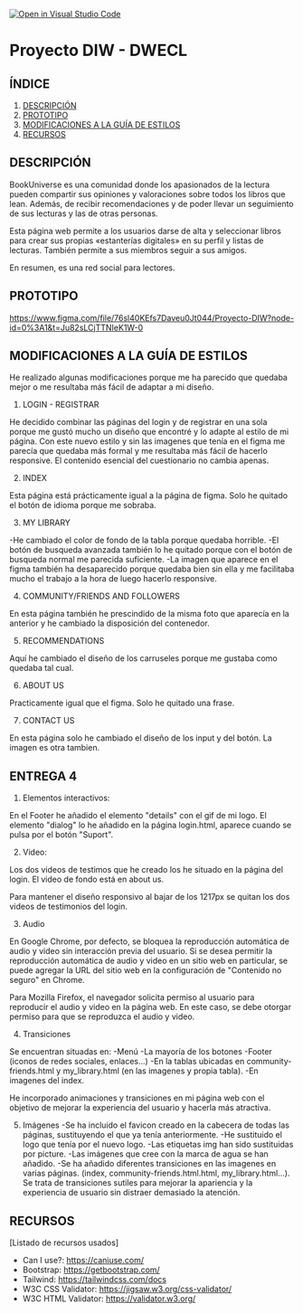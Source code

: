 [![Open in Visual Studio Code](https://classroom.github.com/assets/open-in-vscode-c66648af7eb3fe8bc4f294546bfd86ef473780cde1dea487d3c4ff354943c9ae.svg)](https://classroom.github.com/online_ide?assignment_repo_id=9712744&assignment_repo_type=AssignmentRepo)
# Proyecto DIW - DWECL

## ÍNDICE
1. [DESCRIPCIÓN](#id1)
2. [PROTOTIPO](#id2)
3. [MODIFICACIONES A LA GUÍA DE ESTILOS](#id3)
4. [RECURSOS](#id4)

## DESCRIPCIÓN<a name="id1"></a>
BookUniverse es una comunidad donde los apasionados de la lectura pueden compartir sus opiniones y valoraciones sobre todos los libros que lean. Además, de recibir
recomendaciones y de poder llevar un seguimiento de sus lecturas y las de otras personas.

Esta página web permite a los usuarios darse de alta y seleccionar libros para crear sus propias «estanterías digitales» en su perfil y listas de lecturas. También permite a sus miembros seguir a sus amigos.

En resumen, es una red social para lectores.

## PROTOTIPO<a name="id2"></a>
https://www.figma.com/file/76sl40KEfs7Daveu0Jt044/Proyecto-DIW?node-id=0%3A1&t=Ju82sLCjTTNIeK1W-0

## MODIFICACIONES A LA GUÍA DE ESTILOS<a name="id3"></a>
He realizado algunas modificaciones porque me ha parecido que quedaba mejor o me resultaba más fácil de adaptar a mi diseño.

1. LOGIN - REGISTRAR

He decidido combinar las páginas del login y de registrar en una sola porque me gustó mucho un diseño que encontré y lo adapte al estilo de mi página. Con este nuevo estilo y sin las imagenes que tenía en el figma me parecía que quedaba más formal y me resultaba más fácil de hacerlo responsive. El contenido esencial del cuestionario no cambia apenas.

2. INDEX

Esta página está prácticamente igual a la página de figma. Solo he quitado el botón de idioma porque me sobraba.

3. MY LIBRARY

-He cambiado el color de fondo de la tabla porque quedaba horrible.
-El botón de busqueda avanzada también lo he quitado porque con el botón de busqueda normal me parecida suficiente.
-La imagen que aparece en el figma también ha desaparecido porque quedaba bien sin ella y me facilitaba mucho el trabajo a la hora de luego hacerlo responsive.

4. COMMUNITY/FRIENDS AND FOLLOWERS

En esta página también he prescindido de la misma foto que aparecía en la anterior y he cambiado la disposición del contenedor.

5. RECOMMENDATIONS

Aquí he cambiado el diseño de los carruseles porque me gustaba como quedaba tal cual.

6. ABOUT US

Practicamente igual que el figma. Solo he quitado una frase.

7. CONTACT US

En esta página solo he cambiado el diseño de los input y del botón. La imagen es otra tambien.

## ENTREGA 4<a name="id5"></a>

1. Elementos interactivos:

En el Footer he añadido el elemento "details" con el gif de mi logo.
El elemento "dialog" lo he añadido en la página login.html, aparece cuando se pulsa por el botón "Suport".

2. Video:

Los dos videos de testimos que he creado los he situado en la página del login. El video de fondo está en about us.

Para mantener el diseño responsivo al bajar de los 1217px se quitan los dos videos de testimonios del login.

3. Audio

En Google Chrome, por defecto, se bloquea la reproducción automática de audio y video sin interacción previa del usuario. Si se desea permitir la reproducción automática de audio y video en un sitio web en particular, se puede agregar la URL del sitio web en la configuración de "Contenido no seguro" en Chrome.

Para Mozilla Firefox, el navegador solicita permiso al usuario para reproducir el audio y video en la página web. En este caso, se debe otorgar permiso para que se reproduzca el audio y video.

4. Transiciones

Se encuentran situadas en:
-Menú
-La mayoría de los botones
-Footer (iconos de redes sociales, enlaces...)
-En la tablas ubicadas en community-friends.html y my_library.html (en las imagenes y propia tabla).
-En imagenes del index.

He incorporado animaciones y transiciones en mi página web con el objetivo de mejorar la experiencia del usuario y hacerla más atractiva.

5. Imágenes
-Se ha incluido el favicon creado en la cabecera de todas las páginas, sustituyendo el que ya tenía anteriormente.
-He sustituido el logo que tenía por el nuevo logo.
-Las etiquetas img han sido sustituidas por picture.
-Las imágenes que cree con la marca de agua se han añadido.
-Se ha añadido diferentes transiciones en las imagenes en varias páginas. (index, community-friends.html.html, my_library.html...). Se trata de transiciones sutiles para mejorar la apariencia y la experiencia de usuario sin distraer demasiado la atención.




## RECURSOS<a name="id4"></a>
[Listado de recursos usados]

- Can I use?: https://caniuse.com/
- Bootstrap: https://getbootstrap.com/
- Tailwind: https://tailwindcss.com/docs
- W3C CSS Validator: https://jigsaw.w3.org/css-validator/
- W3C HTML Validator: https://validator.w3.org/
